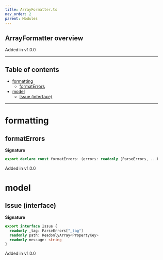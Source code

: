 ```yaml
---
title: ArrayFormatter.ts
nav_order: 2
parent: Modules
---
```


## ArrayFormatter overview

Added in v1.0.0

---

<h2 class="text-delta">Table of contents</h2>

- [formatting](#formatting)
  - [formatErrors](#formaterrors)
- [model](#model)
  - [Issue (interface)](#issue-interface)

---

# formatting

## formatErrors

**Signature**

```ts
export declare const formatErrors: (errors: readonly [ParseErrors, ...ParseErrors[]]) => Array<Issue>
```

Added in v1.0.0

# model

## Issue (interface)

**Signature**

```ts
export interface Issue {
  readonly _tag: ParseErrors["_tag"]
  readonly path: ReadonlyArray<PropertyKey>
  readonly message: string
}
```

Added in v1.0.0
